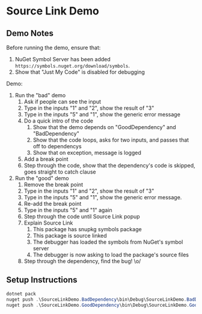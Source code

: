 # Source Link Demo

## Demo Notes

Before running the demo, ensure that:

1. NuGet Symbol Server has been added `https://symbols.nuget.org/download/symbols`.
2. Show that "Just My Code" is disabled for debugging

Demo:

1. Run the "bad" demo
    1. Ask if people can see the input
    2. Type in the inputs "1" and "2", show the result of "3"
    3. Type in the inputs "5" and "1", show the generic error message
    4. Do a quick intro of the code
        1. Show that the demo depends on "GoodDependency" and "BadDependency"
        2. Show that the code loops, asks for two inputs, and passes that off to dependencys
        3. Show that on exception, message is logged
    5. Add a break point
    6. Step through the code, show that the dependency's code is skipped, goes straight to catch clause
2. Run the "good" demo
    1. Remove the break point
    2. Type in the inputs "1" and "2", show the result of "3"
    3. Type in the inputs "5" and "1", show the generic error message.
    4. Re-add the break point
    5. Type in the inputs "5" and "1" again
    6. Step through the code until Source Link popup
    7. Explain Source Link
        1. This package has snupkg symbols package
        2. This package is source linked
        3. The debugger has loaded the symbols from NuGet's symbol server
        4. The debugger is now asking to load the package's source files
    8. Step through the dependency, find the bug! \o/

## Setup Instructions

```ps1
dotnet pack
nuget push .\SourceLinkDemo.BadDependency\bin\Debug\SourceLinkDemo.BadDependency.1.0.1.nupkg -Source https://api.nuget.org/v3/index.json
nuget push .\SourceLinkDemo.GoodDependency\bin\Debug\SourceLinkDemo.GoodDependency.1.0.1.nupkg -Source https://api.nuget.org/v3/index.json
```